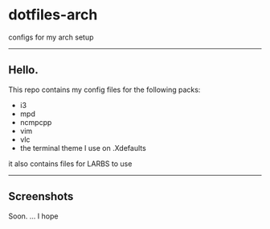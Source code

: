 # dotfiles-arch
configs for my arch setup

-----------
Hello.
-----------

This repo contains my config files for the following packs:

- i3
- mpd
- ncmpcpp
- vim
- vlc
- the terminal theme I use on .Xdefaults

it also contains files for LARBS to use 

-----------
Screenshots
-----------

Soon. ... I hope
